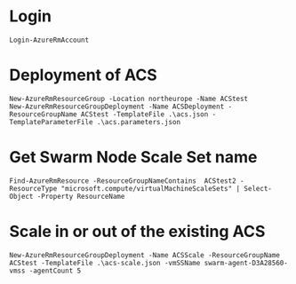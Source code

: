 # Login
```
Login-AzureRmAccount
```
# Deployment of ACS
```
New-AzureRmResourceGroup -Location northeurope -Name ACStest
New-AzureRmResourceGroupDeployment -Name ACSDeployment -ResourceGroupName ACStest -TemplateFile .\acs.json -TemplateParameterFile .\acs.parameters.json
```
# Get Swarm Node Scale Set name
```
Find-AzureRmResource -ResourceGroupNameContains  ACStest2 -ResourceType "microsoft.compute/virtualMachineScaleSets" | Select-Object -Property ResourceName
```

# Scale in or out of the existing ACS
```
New-AzureRmResourceGroupDeployment -Name ACSScale -ResourceGroupName ACStest -TemplateFile .\acs-scale.json -vmSSName swarm-agent-D3A28560-vmss -agentCount 5
```



